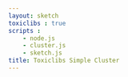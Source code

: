 ```yaml
---
layout: sketch
toxiclibs : true
scripts : 
    - node.js
    - cluster.js
    - sketch.js
title: Toxiclibs Simple Cluster
---
```

